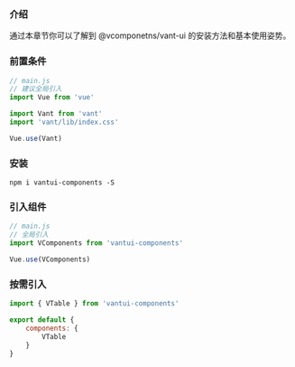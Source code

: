 ### 介绍

通过本章节你可以了解到 @vcomponetns/vant-ui 的安装方法和基本使用姿势。

### 前置条件

```js
// main.js
// 建议全局引入
import Vue from 'vue'

import Vant from 'vant'
import 'vant/lib/index.css'

Vue.use(Vant)
```

### 安装

```shell
npm i vantui-components -S
```

### 引入组件

```js
// main.js
// 全局引入
import VComponents from 'vantui-components'

Vue.use(VComponents)
```

### 按需引入

```js
import { VTable } from 'vantui-components'

export default {
    components: {
        VTable
    }
}
```